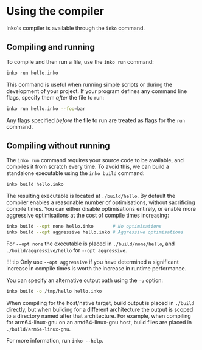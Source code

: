 # Using the compiler

Inko's compiler is available through the `inko` command.

## Compiling and running

To compile and then run a file, use the `inko run` command:

```bash
inko run hello.inko
```

This command is useful when running simple scripts or during the development of
your project. If your program defines any command line flags, specify them
_after_ the file to run:

```bash
inko run hello.inko --foo=bar
```

Any flags specified _before_ the file to run are treated as flags for the `run`
command.

## Compiling without running

The `inko run` command requires your source code to be available, and compiles
it from scratch every time. To avoid this, we can build a standalone executable
using the `inko build` command:

```bash
inko build hello.inko
```

The resulting executable is located at `./build/hello`. By default the compiler
enables a reasonable number of optimisations, without sacrificing compile times.
You can either disable optimisations entirely, or enable more aggressive
optimisations at the cost of compile times increasing:

```bash
inko build --opt none hello.inko       # No optimisations
inko build --opt aggressive hello.inko # Aggressive optimisations
```

For `--opt none` the executable is placed in `./build/none/hello`, and
`./build/aggressive/hello` for `--opt aggressive`.

!!! tip
    Only use `--opt aggressive` if you have determined a significant increase in
    compile times is worth the increase in runtime performance.

You can specify an alternative output path using the `-o` option:

```bash
inko build -o /tmp/hello hello.inko
```

When compiling for the host/native target, build output is placed in `./build`
directly, but when building for a different architecture the output is scoped to
a directory named after that architecture. For example, when compiling for
arm64-linux-gnu on an amd64-linux-gnu host, build files are placed in
`./build/arm64-linux-gnu`.

For more information, run `inko --help`.

